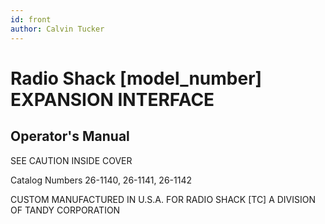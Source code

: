 ```yaml
---
id: front
author: Calvin Tucker
---
```


# Radio Shack [model_number] EXPANSION INTERFACE
## Operator's Manual

SEE CAUTION INSIDE COVER

Catalog Numbers 26-1140, 26-1141, 26-1142

CUSTOM MANUFACTURED IN U.S.A. FOR RADIO SHACK [TC] A DIVISION OF TANDY CORPORATION